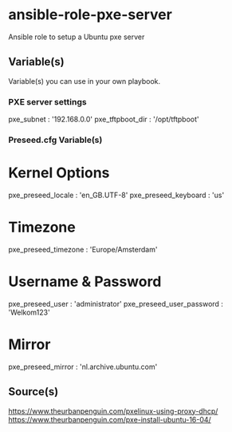 # ansible-role-pxe-server
Ansible role to setup a Ubuntu pxe server

## Variable(s)
Variable(s) you can use in your own playbook.

  ### PXE server settings
  pxe_subnet                     : '192.168.0.0'
  pxe_tftpboot_dir               : '/opt/tftpboot'


  ### Preseed.cfg Variable(s)

  # Kernel Options
  pxe_preseed_locale             : 'en_GB.UTF-8'
  pxe_preseed_keyboard           : 'us'

  # Timezone
  pxe_preseed_timezone           : 'Europe/Amsterdam'

  # Username & Password
  pxe_preseed_user               : 'administrator'
  pxe_preseed_user_password      : 'Welkom123'

  # Mirror
  pxe_preseed_mirror             : 'nl.archive.ubuntu.com'

## Source(s)
https://www.theurbanpenguin.com/pxelinux-using-proxy-dhcp/
https://www.theurbanpenguin.com/pxe-install-ubuntu-16-04/
